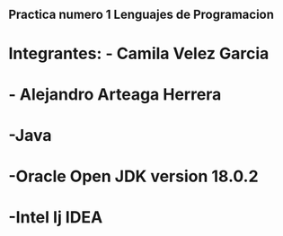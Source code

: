 ## Practica numero 1 Lenguajes de Programacion

 # Integrantes: - Camila Velez Garcia
 #              - Alejandro Arteaga Herrera
 # -Java 
 # -Oracle Open JDK version 18.0.2
 # -Intel Ij IDEA
